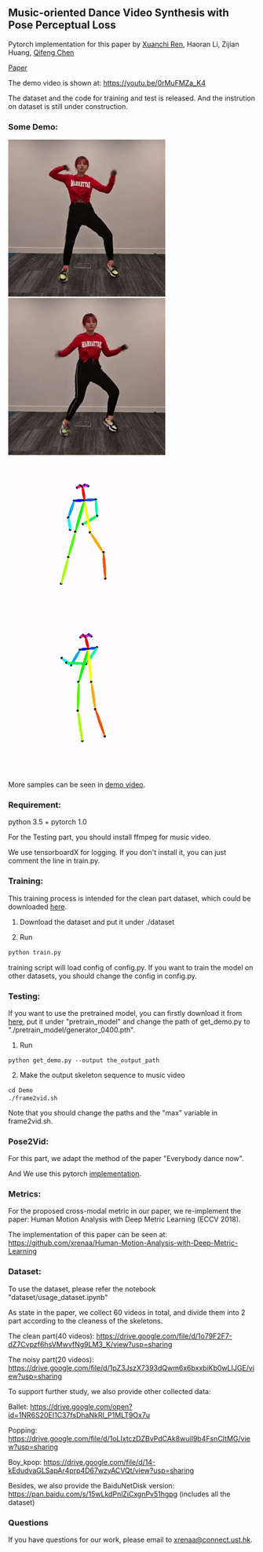 ## Music-oriented Dance Video Synthesis with Pose Perceptual Loss

Pytorch implementation for this paper by [Xuanchi Ren](https://xuanchiren.com), Haoran Li, Zijian Huang, [Qifeng Chen](https://cqf.io/)

[Paper](https://arxiv.org/abs/1912.06606)

The demo video is shown at: https://youtu.be/0rMuFMZa_K4

The dataset and the code for training and test is released. And the instrution on dataset is still under construction.

### Some Demo:
![](demo/demo_0.gif)![](demo/demo_2.gif)
![](demo/label_0.gif)![](demo/label_1.gif)

More samples can be seen in [demo video](https://youtu.be/0rMuFMZa_K4).

### Requirement:
python 3.5 + pytorch 1.0

For the Testing part, you should install ffmpeg for music video.

We use tensorboardX for logging. If you don't install it, you can just comment the line in train.py.


### Training:
This training process is intended for the clean part dataset, which could be downloaded [here](https://drive.google.com/file/d/1o79F2F7-dZ7Cvpzf6hsVMwvfNg9LM3_K/view?usp=sharing).
1. Download the dataset and put it under ./dataset

2. Run
```python
python train.py
```
training script will load config of config.py. If you want to train the model on other datasets, you should change the config in config.py.

### Testing:
If you want to use the pretrained model, you can firstly download it from [here](https://drive.google.com/file/d/1NFDD9wbwx-BAIss89Bck2xfxKmD7Z8Rb/view?usp=sharing), put it under "pretrain_model" and change the path of get_demo.py to "./pretrain_model/generator_0400.pth".
1. Run
```
python get_demo.py --output the_output_path
```
2. Make the output skeleton sequence to music video
```
cd Demo
./frame2vid.sh
```
Note that you should change the paths and the "max" variable in frame2vid.sh.

### Pose2Vid:
For this part, we adapt the method of the paper "Everybody dance now".

And We use this pytorch [implementation](https://github.com/CUHKSZ-TQL/EverybodyDanceNow_reproduce_pytorch).

### Metrics:

For the proposed cross-modal metric in our paper, we re-implement the paper: Human Motion Analysis with Deep Metric Learning (ECCV 2018).

The implementation of this paper can be seen at: https://github.com/xrenaa/Human-Motion-Analysis-with-Deep-Metric-Learning


### Dataset:
To use the dataset, please refer the notebook "dataset/usage_dataset.ipynb"

As state in the paper, we collect 60 videos in total, and divide them into 2 part according to the cleaness of the skeletons.

The clean part(40 videos):
https://drive.google.com/file/d/1o79F2F7-dZ7Cvpzf6hsVMwvfNg9LM3_K/view?usp=sharing

The noisy part(20 videos):
https://drive.google.com/file/d/1pZ3JszX7393dQwm6x6bxxbiKb0wLIJGE/view?usp=sharing

To support further study, we also provide other collected data:

Ballet:
https://drive.google.com/open?id=1NR6S20EI1C37fsDhaNkRI_P1MLT9Ox7u

Popping:
https://drive.google.com/file/d/1oLIxtczDZBvPdCAk8wuiI9b4FsnCItMG/view?usp=sharing

Boy_kpop:
https://drive.google.com/file/d/14-kEdudvaGLSapAr4prp4D67wzyACVQt/view?usp=sharing

Besides, we also provide the BaiduNetDisk version:
https://pan.baidu.com/s/15wLkdPnlZiCxgnPv51hgpg
(includes all the dataset)

### Questions
If you have questions for our work, please email to xrenaa@connect.ust.hk.
